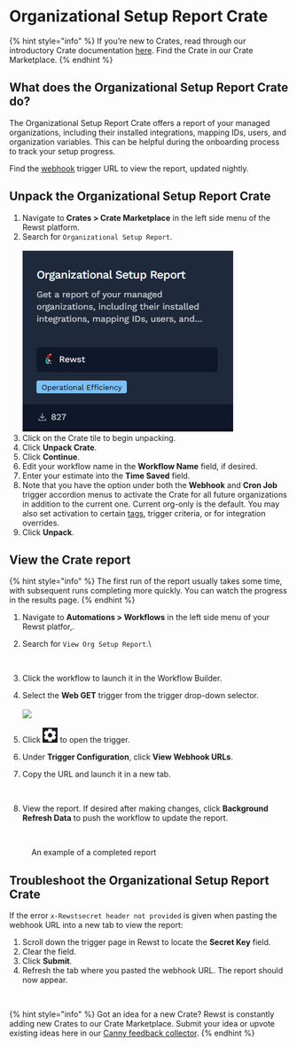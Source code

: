 # Organizational Setup Report Crate

{% hint style="info" %}
If you’re new to Crates, read through our introductory Crate documentation [here](https://docs.rewst.help/prebuilt-automations/crates). Find the Crate in our Crate Marketplace.
{% endhint %}

## What does the Organizational Setup Report Crate do?

The Organizational Setup Report Crate offers a report of your managed organizations, including their installed integrations, mapping IDs, users, and organization variables. This can be helpful during the onboarding process to track your setup progress.

Find the [webhook](https://docs.rewst.help/documentation/automations/intro-to-triggers/use-cases-and-examples/using-webhook-triggers#what-is-a-webhook-trigger) trigger URL to view the report, updated nightly.&#x20;

## Unpack the Organizational Setup Report Crate

1. Navigate to **Crates > Crate Marketplace** in the left side menu of the Rewst platform.
2. Search for `Organizational Setup Report`.\
   \
   ![](<../../../.gitbook/assets/image (168).png>)
3. Click on the Crate tile to begin unpacking.
4. Click **Unpack Crate**.&#x20;
5. Click **Continue**.
6. Edit your workflow name in the **Workflow Name** field, if desired.
7. Enter your estimate into the **Time Saved** field.
8. Note that you have the option under both the **Webhook** and **Cron Job** trigger accordion menus to activate the Crate for all future organizations in addition to the current one. Current org-only is the default. You may also set activation to certain [tags](https://docs.rewst.help/documentation/settings/tags-in-rewst), trigger criteria, or for integration overrides.
9. Click **Unpack**.

## View the Crate report

{% hint style="info" %}
The first run of the report usually takes some time, with subsequent runs completing more quickly. You can watch the progress in the results page.
{% endhint %}

1. Navigate to **Automations > Workflows** in the left side menu of your Rewst platfor,.
2.  Search for `View Org Setup Report`.\


    <figure><img src="../../../.gitbook/assets/Screenshot 2025-05-23 at 3.59.12 PM.png" alt=""><figcaption></figcaption></figure>
3. Click the workflow to launch it in the Workflow Builder.
4. Select the **Web GET** trigger from the trigger drop-down selector.\
   \
   ![](<../../../.gitbook/assets/Screenshot 2025-05-23 at 4.00.05 PM.png>)
5. Click ![](<../../../.gitbook/assets/image (182).png>) to open the trigger.
6. Under **Trigger Configuration**, click **View Webhook URLs**.
7. Copy the URL and launch it in a new tab.

<figure><img src="../../../.gitbook/assets/Screenshot 2025-05-14 at 5.00.28 PM.png" alt=""><figcaption></figcaption></figure>

8. View the report. If desired after making changes, click **Background Refresh Data** to push the workflow to update the report.&#x20;

<figure><img src="../../../.gitbook/assets/Screenshot 2025-06-02 at 11.17.26 AM.png" alt=""><figcaption><p>An example of a completed report</p></figcaption></figure>

## Troubleshoot the Organizational Setup Report Crate

If the error `x-Rewstsecret header not provided` is given when pasting the webhook URL into a new tab to view the report:

1. Scroll down the trigger page in Rewst to locate the **Secret Key** field.
2. Clear the field.
3. Click **Submit**.
4. Refresh the tab where you pasted the webhook URL. The report should now appear.

<figure><img src="../../../.gitbook/assets/Screenshot 2025-05-23 at 4.02.31 PM.png" alt=""><figcaption></figcaption></figure>

{% hint style="info" %}
Got an idea for a new Crate? Rewst is constantly adding new Crates to our Crate Marketplace. Submit your idea or upvote existing ideas here in our [Canny feedback collector](https://rewst.canny.io/crates).
{% endhint %}

